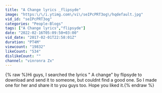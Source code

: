 ```yaml
---
title: "A Change lyrics _flipsyde"
image: "https:\/\/i.ytimg.com\/vi\/seIPcPRT3og\/hqdefault.jpg"
vid_id: "seIPcPRT3og"
categories: "People-Blogs"
tags: ["A Change lyrics","flipsyde"]
date: "2022-02-16T05:09:50+03:00"
vid_date: "2017-02-01T22:58:01Z"
duration: "PT4M"
viewcount: "19832"
likeCount: "534"
dislikeCount: ""
channel: "vinronra Zx"
---
```

{% raw %}Hi guys, I searched the lyrics &quot; A change&quot; by flipsyde to download and send it to someone, but couldnt find a good one. So I made one for her and share it to you guys too. Hope you liked it.{% endraw %}
